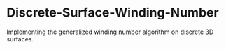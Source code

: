 # Discrete-Surface-Winding-Number
 Implementing the generalized winding number algorithm on discrete 3D surfaces.
